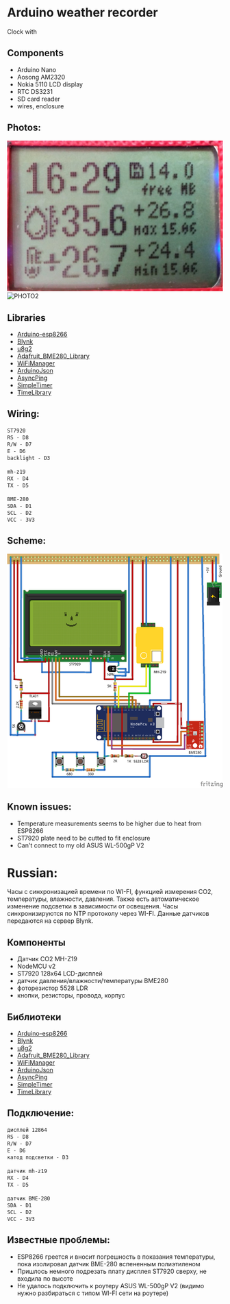 # Arduino weather recorder

Clock with

## Components

* Arduino Nano
* Aosong AM2320
* Nokia 5110 LCD display
* RTC DS3231
* SD card reader
* wires, enclosure

## Photos:
![PHOTO1](https://github.com/microdimmer/weather_recorder/blob/master/readme/front.jpg)
![PHOTO2](https://github.com/microdimmer/weather_recorder/blob/master/readme/disassembled.jpg)

## Libraries

* [Arduino-esp8266](https://github.com/esp8266/Arduino)
* [Blynk](https://github.com/blynkkk/blynk-library)
* [u8g2](https://github.com/olikraus/u8g2)
* [Adafruit_BME280_Library](https://github.com/adafruit/Adafruit_BME280_Library)
* [WiFiManager](https://github.com/tzapu/WiFiManager)
* [ArduinoJson](https://github.com/bblanchon/ArduinoJson)
* [AsyncPing](https://github.com/akaJes/AsyncPing)
* [SimpleTimer](http://playground.arduino.cc/Code/SimpleTimer)
* [TimeLibrary](https://github.com/PaulStoffregen/Time)

## Wiring:
```
ST7920
RS - D8
R/W - D7
E - D6
backlight - D3

mh-z19
RX - D4
TX - D5

BME-280
SDA - D1
SCL - D2
VCC - 3V3
```

## Scheme:
![СХЕМА](https://github.com/microdimmer/homeweather_esp8266/blob/master/readme/scheme.png)

## Known issues:

* Temperature measurements seems to be higher due to heat from ESP8266
* ST7920 plate need to be cutted to fit enclosure
* Can't connect to my old ASUS WL-500gP V2

# Russian:
Часы с синхронизацией времени по WI-FI, функцией измерения CO2, температуры, влажности, давления. Также есть автоматическое изменение подсветки в зависимости от освещения.
Часы синхронизируются по NTP протоколу через WI-FI. Данные датчиков передаются на сервер Blynk.

## Компоненты

* Датчик CO2 MH-Z19
* NodeMCU v2
* ST7920 128x64 LCD-дисплей
* датчик давления/влажности/температуры BME280
* фоторезистор 5528 LDR
* кнопки, резисторы, провода, корпус

## Библиотеки

* [Arduino-esp8266](https://github.com/esp8266/Arduino)
* [Blynk](https://github.com/blynkkk/blynk-library)
* [u8g2](https://github.com/olikraus/u8g2)
* [Adafruit_BME280_Library](https://github.com/adafruit/Adafruit_BME280_Library)
* [WiFiManager](https://github.com/tzapu/WiFiManager)
* [ArduinoJson](https://github.com/bblanchon/ArduinoJson)
* [AsyncPing](https://github.com/akaJes/AsyncPing)
* [SimpleTimer](http://playground.arduino.cc/Code/SimpleTimer)
* [TimeLibrary](https://github.com/PaulStoffregen/Time)

## Подключение:
```
дисплей 12864 
RS - D8
R/W - D7
E - D6
катод подсветки - D3

датчик mh-z19
RX - D4
TX - D5

датчик BME-280
SDA - D1
SCL - D2
VCC - 3V3
```
## Известные проблемы:

* ESP8266 греется и вносит погрешность в показания температуры, пока изолировал датчик BME-280 вспененным полиэтиленом
* Пришлось немного подрезать плату дисплея ST7920 сверху, не входила по высоте
* Не удалось подключить к роутеру ASUS WL-500gP V2 (видимо нужно разбираться с типом WI-FI сети на роутере)